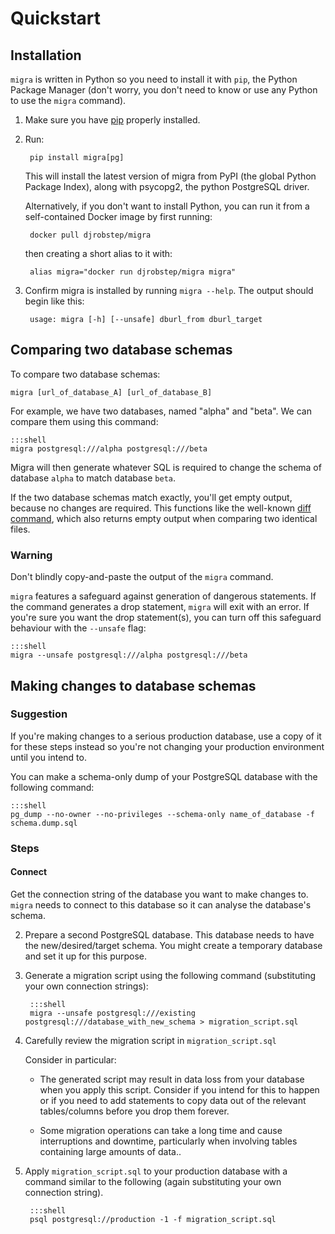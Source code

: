 # Quickstart

## Installation

`migra` is written in Python so you need to install it with `pip`, the Python Package Manager (don't worry, you don't need to know or use any Python to use the `migra` command).

1. Make sure you have [pip](https://pip.pypa.io/en/stable/installing/) properly installed.

2. Run:

        pip install migra[pg]

    This will install the latest version of migra from PyPI (the global Python Package Index), along with psycopg2, the python PostgreSQL driver.

    Alternatively, if you don't want to install Python, you can run it from a self-contained Docker image by first running:

        docker pull djrobstep/migra

    then creating a short alias to it with:

        alias migra="docker run djrobstep/migra migra"

3. Confirm migra is installed by running `migra --help`. The output should begin like this:

        usage: migra [-h] [--unsafe] dburl_from dburl_target

## Comparing two database schemas

To compare two database schemas:

    migra [url_of_database_A] [url_of_database_B]

For example, we have two databases, named "alpha" and "beta". We can compare them using this command:

    :::shell
    migra postgresql:///alpha postgresql:///beta

Migra will then generate whatever SQL is required to change the schema of database `alpha` to match database `beta`.

If the two database schemas match exactly, you'll get empty output, because no changes are required. This functions like the well-known [diff command](https://en.wikipedia.org/wiki/Diff_utility), which also returns empty output when comparing two identical files.

### Warning

Don't blindly copy-and-paste the output of the `migra` command.

`migra` features a safeguard against generation of dangerous statements. If the command generates a drop statement, `migra` will exit with an error. If you're sure you want the drop statement(s), you can turn off this safeguard behaviour with the `--unsafe` flag:

    :::shell
    migra --unsafe postgresql:///alpha postgresql:///beta

## Making changes to database schemas

### Suggestion

If you're making changes to a serious production database, use a copy of it for these steps instead so you're not changing your production environment until you intend to.

You can make a schema-only dump of your PostgreSQL database with the following command:

    :::shell
    pg_dump --no-owner --no-privileges --schema-only name_of_database -f schema.dump.sql

### Steps

#### Connect
Get the connection string of the database you want to make changes to. `migra` needs to connect to this database so it can analyse the database's schema.

2. Prepare a second PostgreSQL database. This database needs to have the new/desired/target schema. You might create a temporary database and set it up for this purpose.

3. Generate a migration script using the following command (substituting your own connection strings):

        :::shell
        migra --unsafe postgresql:///existing postgresql:///database_with_new_schema > migration_script.sql

4. Carefully review the migration script in `migration_script.sql`

    Consider in particular:

    - The generated script may result in data loss from your database when you apply this script. Consider if you intend for this to happen or if you need to add statements to copy data out of the relevant tables/columns before you drop them forever.

    - Some migration operations can take a long time and cause interruptions and downtime, particularly when involving tables containing large amounts of data..

5. Apply `migration_script.sql` to your production database with a command similar to the following (again substituting your own connection string).

        :::shell
        psql postgresql://production -1 -f migration_script.sql

